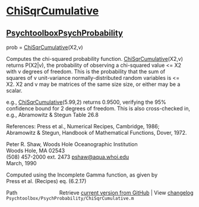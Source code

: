 # [ChiSqrCumulative](ChiSqrCumulative)
## [Psychtoolbox](Psychtoolbox)[PsychProbability](PsychProbability)

prob = [ChiSqrCumulative](ChiSqrCumulative)(X2,v)  
  
Computes the chi-squared probability function. [ChiSqrCumulative](ChiSqrCumulative)(X2,v)  
returns P(X2|v), the probability of observing a chi-squared value <= X2  
with v degrees of freedom. This is the probability that the sum of  
squares of v unit-variance normally-distributed random variables is <=  
X2. X2 and v may be matrices of the same size size, or either may be a  
scalar.  
  
e.g., [ChiSqrCumulative](ChiSqrCumulative)(5.99,2) returns 0.9500, verifying the 95%  
confidence bound for 2 degrees of freedom. This is also cross-checked in,  
e.g., Abramowitz & Stegun Table 26.8  
  
References: Press et al., Numerical Recipes, Cambridge, 1986;  
Abramowitz & Stegun, Handbook of Mathematical Functions, Dover, 1972.  
  
Peter R. Shaw, Woods Hole Oceanographic Institution  
Woods Hole, MA 02543  
(508) 457-2000 ext. 2473  pshaw@aqua.whoi.edu  
March, 1990  
  
Computed using the Incomplete Gamma function, as given by   
Press et al. (Recipes) eq. (6.2.17)  




<div class="code_header" style="text-align:right;">
  <span style="float:left;">Path&nbsp;&nbsp;</span> <span class="counter">Retrieve <a href=
  "https://raw.github.com/Psychtoolbox-3/Psychtoolbox-3/beta/Psychtoolbox/PsychProbability/ChiSqrCumulative.m">current version from GitHub</a> | View <a href=
  "https://github.com/Psychtoolbox-3/Psychtoolbox-3/commits/beta/Psychtoolbox/PsychProbability/ChiSqrCumulative.m">changelog</a></span>
</div>
<div class="code">
  <code>Psychtoolbox/PsychProbability/ChiSqrCumulative.m</code>
</div>

